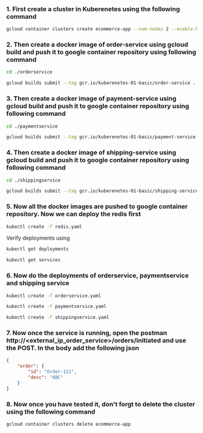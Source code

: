 ### 1. First create a cluster in Kuberenetes using the following command
```bash
gcloud container clusters create ecommerce-app --num-nodes 2 --enable-basic-auth --issue-client-certificate --zone europe-west1-b
```

### 2. Then create a docker image of order-service using gcloud build and push it to google container repository using following command
```bash
cd ./orderservice

gcloud builds submit --tag gcr.io/kuberenetes-01-basic/order-service .

```

### 3. Then create a docker image of payment-service using gcloud build and push it to google container repository using following command
```bash
cd ./paymentservice

gcloud builds submit --tag gcr.io/kuberenetes-01-basic/payment-service .

```

### 4. Then create a docker image of shipping-service using gcloud build and push it to google container repository using following command
```bash
cd ./shippingservice

gcloud builds submit --tag gcr.io/kuberenetes-01-basic/shipping-service .

```

### 5. Now all the docker images are pushed to google container repository. Now we can deploy the redis first
```bash
kubectl create -f redis.yaml

```
Verify deployments using 
```bash
kubectl get deployments

kubectl get services
```

### 6. Now do the deployments of orderservice, paymentservice and shipping service
```bash
kubectl create -f orderservice.yaml

kubectl create -f paymentservice.yaml

kubectl create -f shippingservice.yaml
```

### 7. Now once the service is running, open the postman http://<external_ip_order_service>/orders/initiated and use the POST. In the body add the following json 
```json
{
	"order": {
		"id": "Order-121",
		"desc": "ABC"
	}
}
```
### 8. Now once you have tested it, don't forgt to delete the cluster using the following command
```bash
gcloud container clusters delete ecommerce-app
```
